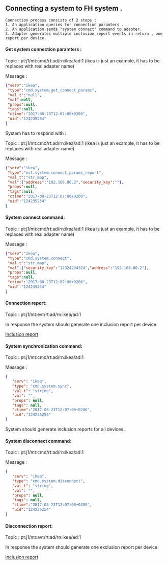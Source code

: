 ## Connecting a system to FH system .   

    Connection process consists of 2 steps : 
    1. An application queries for connection paramters .
    2. An application sends "system connect" command to adapter. 
    3. Adapter generates multiple inclusion_report events in return , one report per device.


#### Get system connection paramters : 
Topic : pt:j1/mt:cmd/rt:ad/rn:ikea/ad:1 (ikea is just an example, it has to be replaces with real adapter name)

Message :
```json 
{"serv":"ikea",
 "type":"cmd.system.get_connect_params",
 "val_t":"null",
 "val":null,
 "props":null,
 "tags":null,
 "ctime":"2017-08-23T12:07:00+0200",
 "uid":"124235254"
}
```
System has to respond with : 

Topic : pt:j1/mt:cmd/rt:ad/rn:ikea/ad:1 (ikea is just an example, it has to be replaces with real adapter name)

Message :
```json 
{"serv":"ikea",
 "type":"evt.system.connect_params_report",
 "val_t":"str_map",
 "val":{"address":"192.168.80.2","security_key":""},
 "props":null,
 "tags":null,
 "ctime":"2017-08-23T12:07:00+0200",
 "uid":"124235254"
}
```


#### System connect command:

Topic : pt:j1/mt:cmd/rt:ad/rn:ikea/ad:1 (ikea is just an example, it has to be replaces with real adapter name)

Message :
```json 
{"serv":"ikea",
 "type":"cmd.system.connect",
 "val_t":"str_map",
 "val":{"security_key":"12324234324","address":"192.168.80.2"},
 "props":null,
 "tags":null,
 "ctime":"2017-08-23T12:07:00+0200",
 "uid":"124235254"
}
```

#### Connection report:

Topic : pt:j1/mt:evt/rt:ad/rn:ikea/ad:1

In response the system should generate one inclusion report per device. 

[Inclusion report](thing-management.md)

#### System synchronization command:

Topic : pt:j1/mt:cmd/rt:ad/rn:ikea/ad:1

Message :
 ```json 
{
    "serv": "ikea",
    "type": "cmd.system.sync",
    "val_t": "string",
    "val": "",
    "props": null,
    "tags": null,
    "ctime":"2017-08-23T12:07:00+0200",
    "uid":"124235254"
}
```

System should generate inclusion reports for all devices .

#### System disconnect command:

Topic : pt:j1/mt:cmd/rt:ad/rn:ikea/ad:1

Message :
 ```json 
{
    "serv": "ikea",
    "type": "cmd.system.disconnect",
    "val_t": "string",
    "val": "",
    "props": null,
    "tags": null,
    "ctime":"2017-08-23T12:07:00+0200",
    "uid":"124235254"
}
```

#### Disconnection report:

Topic : pt:j1/mt:evt/rt:ad/rn:ikea/ad:1

In response the system should generate one exclusion report per device. 

[Inclusion report](thing-management.md)